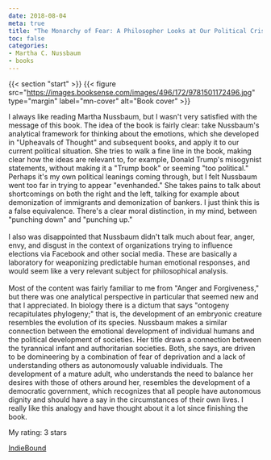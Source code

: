 ```yaml
---
date: 2018-08-04
meta: true
title: "The Monarchy of Fear: A Philosopher Looks at Our Political Crisis"
toc: false
categories:
- Martha C. Nussbaum
- books
---
```


{{< section "start" >}}
{{< figure src="https://images.booksense.com/images/496/172/9781501172496.jpg" type="margin" label="mn-cover" alt="Book cover" >}}

I always like reading Martha Nussbaum, but I wasn't very satisfied with the message of this book. The idea of the book is fairly clear: take Nussbaum's analytical framework for thinking about the emotions, which she developed in "Upheavals of Thought" and subsequent books, and apply it to our current political situation. She tries to walk a fine line in the book, making clear how the ideas are relevant to, for example, Donald Trump's misogynist statements, without making it a "Trump book" or seeming "too political." Perhaps it's my own political leanings coming through, but I felt Nussbaum went too far in trying to appear "evenhanded." She takes pains to talk about shortcomings on both the right and the left, talking for example about demonization of immigrants and demonization of bankers. I just think this is a false equivalence. There's a clear moral distinction, in my mind, between "punching down" and "punching up." <br /><br />I also was disappointed that Nussbaum didn't talk much about fear, anger, envy, and disgust in the context of organizations trying to influence elections via Facebook and other social media. These are basically a laboratory for weaponizing predictable human emotional responses, and would seem like a very relevant subject for philosophical analysis.<br /><br />Most of the content was fairly familiar to me from "Anger and Forgiveness," but there was one analytical perspective in particular that seemed new and that I appreciated. In biology there is a dictum that says "ontogeny recapitulates phylogeny;" that is, the development of an embryonic creature resembles the evolution of its species. Nussbaum makes a similar connection between the emotional development of individual humans and the political development of societies. Her title draws a connection between the tyrannical infant and authoritarian societies. Both, she says, are driven to be domineering by a combination of fear of deprivation and a lack of understanding others as autonomously valuable individuals. The development of a mature adult, who understands the need to balance her desires with those of others around her, resembles the development of a democratic government, which recognizes that all people have autonomous dignity and should have a say in the circumstances of their own lives. I really like this analogy and have thought about it a lot since finishing the book. 

My rating: 3 stars  

[IndieBound](https://www.indiebound.org/book/9781501172496)
